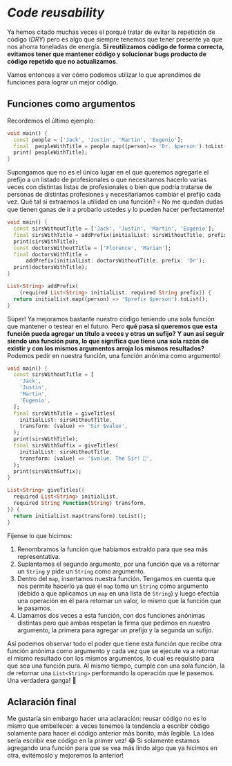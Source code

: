 # _Code reusability_

Ya hemos citado muchas veces el porqué tratar de evitar la repetición de código (_DRY_) pero es algo que siempre tenemos que tener presente ya que nos ahorra toneladas de energía. __Si reutilizamos código de forma correcta, evitamos tener que mantener código y solucionar bugs producto de código repetido que no actualizamos__.

Vamos entonces a ver cómo podemos utilizar lo que aprendimos de funciones para lograr un mejor código.

## Funciones como argumentos

Recordemos el último ejemplo:

```dart
void main() {
  const people = ['Jack', 'Justin', 'Martin', 'Eugenio'];
  final  peopleWithTitle = people.map((person)=> 'Dr. $person').toList();
  print( peopleWithTitle);
}
```

Supongamos que no es el único lugar en el que queremos agregarle el prefijo a un listado de profesionales o que necesitamos hacerlo varias veces con distintas listas de profesionales o bien que podría tratarse de personas de distintas profesiones y necesitaríamos cambiar el prefijo cada vez. Qué tal si extraemos la utilidad en una función? 💀 No me quedan dudas que tienen ganas de ir a probarlo ustedes y lo pueden hacer perfectamente!

```dart
void main() {
  const sirsWithoutTitle = ['Jack', 'Justin', 'Martin', 'Eugenio'];
  final sirsWithTitle = addPrefix(initialList: sirsWithoutTitle, prefix: 'Sir');
  print(sirsWithTitle);
  const doctorsWithoutTitle = ['Florence', 'Marian'];
  final doctorsWithTitle =
      addPrefix(initialList: doctorsWithoutTitle, prefix: 'Dr');
  print(doctorsWithTitle);
}

List<String> addPrefix(
    {required List<String> initialList, required String prefix}) {
  return initialList.map((person) => '$prefix $person').toList();
}
```

Súper! Ya mejoramos bastante nuestro código teniendo una sola función que mantener o testear en el futuro. Pero __qué pasa si queremos que esta función pueda agregar un título a veces y otras un sufijo? Y aun así seguir siendo una función pura, lo que significa que tiene una sola razón de existir y con los mismos argumentos arroja los mismos resultados?__ Podemos pedir en nuestra función, una función anónima como argumento!

```dart
void main() {
  const sirsWithoutTitle = [
    'Jack',
    'Justin',
    'Martin',
    'Eugenio',
  ];
  final sirsWithTitle = giveTitles(
    initialList: sirsWithoutTitle,
    transform: (value) => 'Sir $value',
  );
  print(sirsWithTitle);
  final sirsWithSuffix = giveTitles(
    initialList: sirsWithoutTitle,
    transform: (value) => '$value, The Sir! 👑',
  );
  print(sirsWithSuffix);
}

List<String> giveTitles({
  required List<String> initialList,
  required String Function(String) transform,
}) {
  return initialList.map(transform).toList();
}
```

Fíjense lo que hicimos:

1. Renombramos la función que habíamos extraído para que sea más representativa.
2. Suplantamos el segundo argumento, por una función que va a retornar un `String` y pide un `String` como argumento.
3. Dentro del `map`, insertamos nuestra función. Tengamos en cuenta que nos permite hacerlo ya que el `map` toma un `String` como argumento (debido a que aplicamos un `map` en una lista de `String`) y luego efectúa una operación en él para retornar un valor, lo mismo que la función que le pasamos.
4. Llamamos dos veces a esta función, con dos funciones anónimas distintas pero que ambas respetan la firma que pedimos en nuestro argumento, la primera para agregar un prefijo y la segunda un sufijo.

Así podemos observar todo el poder que tiene esta función que recibe otra función anónima como argumento y cada vez que se ejecute va a retornar el mismo resultado con los mismos argumentos, lo cual es requisito para que sea una función pura. Al mismo tiempo, cumple con una sola función, la de retornar una `List<String>` performando la operación que le pasemos. Una verdadera ganga! 🤣

## Aclaración final

Me gustaría sin embargo hacer una aclaración: reusar código no es lo mismo que embellecer: a veces tenemos la tendencia a escribir código solamente para hacer el código anterior más bonito, más legible. La idea sería escribir ese código en la primer vez! 😂 Si solamente estamos agregando una función para que se vea más lindo algo que ya hicimos en otra, evitémoslo y mejoremos la anterior!
